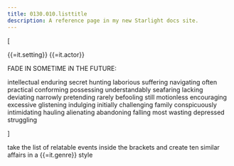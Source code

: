 ```yaml
---
title: 0130.010.listtitle
description: A reference page in my new Starlight docs site.
---
```

[

{{=it.setting}}
{{=it.actor}}

FADE IN 
SOMETIME iN THE FUTURE: 


intellectual enduring
secret hunting
laborious suffering
navigating often
practical conforming
possessing understandably
seafaring lacking 
deviating narrowly
pretending rarely
befooling still
motionless encouraging
excessive glistening
indulging initially
challenging family
conspicuously intimidating
hauling
alienating
abandoning
falling most
wasting
depressed struggling


]

take the list of relatable events inside the brackets 
and create ten similar affairs in a {{=it.genre}} style


